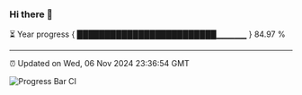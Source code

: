 ### Hi there 👋

⏳ Year progress { █████████████████████████▁▁▁▁▁ } 84.97 %

---

⏰ Updated on Wed, 06 Nov 2024 23:36:54 GMT

![Progress Bar CI](https://github.com/IshwaranRudhara/GIT-ACTION/workflows/Progress%20Bar%20CI/badge.svg)
